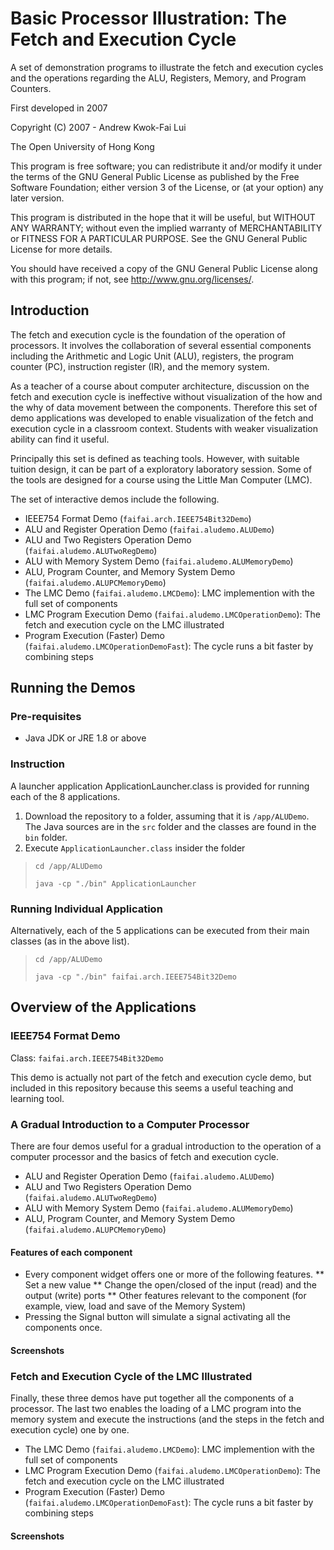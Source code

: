 # Basic Processor Illustration: The Fetch and Execution Cycle

A set of demonstration programs to illustrate the fetch and execution cycles and the operations regarding the ALU, Registers, Memory, and Program Counters.

First developed in 2007

Copyright (C) 2007 - Andrew Kwok-Fai Lui

The Open University of Hong Kong

This program is free software; you can redistribute it and/or modify it under the terms of the GNU General Public License as published by the Free Software Foundation; either version 3 of the License, or (at your option) any later version.

This program is distributed in the hope that it will be useful, but WITHOUT ANY WARRANTY; without even the implied warranty of MERCHANTABILITY or FITNESS FOR A PARTICULAR PURPOSE. See the GNU General Public License for more details.

You should have received a copy of the GNU General Public License along with this program; if not, see http://www.gnu.org/licenses/.
 
## Introduction

The fetch and execution cycle is the foundation of the operation of processors. It involves the collaboration of several essential components including the Arithmetic and Logic Unit (ALU), registers, the program counter (PC), instruction register (IR), and the memory system. 

As a teacher of a course about computer architecture, discussion on the fetch and execution cycle is ineffective without visualization of the how and the why of data movement between the components. Therefore this set of demo applications was developed to enable visualization of the fetch and execution cycle in a classroom context. Students with weaker visualization ability can find it useful.

Principally this set is defined as teaching tools. However, with suitable tuition design, it can be part of a exploratory laboratory session.  Some of the tools are designed for a course using the Little Man Computer (LMC).

The set of interactive demos include the following.
* IEEE754 Format Demo (`faifai.arch.IEEE754Bit32Demo`)
* ALU and Register Operation Demo (`faifai.aludemo.ALUDemo`)
* ALU and Two Registers Operation Demo (`faifai.aludemo.ALUTwoRegDemo`)
* ALU with Memory System Demo (`faifai.aludemo.ALUMemoryDemo`)
* ALU, Program Counter, and Memory System Demo (`faifai.aludemo.ALUPCMemoryDemo`)
* The LMC Demo (`faifai.aludemo.LMCDemo`): LMC implemention with the full set of components
* LMC Program Execution Demo (`faifai.aludemo.LMCOperationDemo`): The fetch and execution cycle on the LMC illustrated
* Program Execution (Faster) Demo (`faifai.aludemo.LMCOperationDemoFast`): The cycle runs a bit faster by combining steps

## Running the Demos
### Pre-requisites
* Java JDK or JRE 1.8 or above

### Instruction
A launcher application ApplicationLauncher.class is provided for running each of the 8 applications.

1. Download the repository to a folder, assuming that it is `/app/ALUDemo`. The Java sources are in the `src` folder and the classes are found in the `bin` folder.
2. Execute `ApplicationLauncher.class` insider the folder

> `cd /app/ALUDemo`
> 
> `java -cp "./bin" ApplicationLauncher`

### Running Individual Application

Alternatively, each of the 5 applications can be executed from their main classes (as in the above list).

> `cd /app/ALUDemo`
> 
> `java -cp "./bin" faifai.arch.IEEE754Bit32Demo`

## Overview of the Applications

### IEEE754 Format Demo 
Class: `faifai.arch.IEEE754Bit32Demo`

This demo is actually not part of the fetch and execution cycle demo, but included in this repository because this seems a useful teaching and learning tool.



### A Gradual Introduction to a Computer Processor
There are four demos useful for a gradual introduction to the operation of a computer processor and the basics of fetch and execution cycle.
* ALU and Register Operation Demo (`faifai.aludemo.ALUDemo`)
* ALU and Two Registers Operation Demo (`faifai.aludemo.ALUTwoRegDemo`)
* ALU with Memory System Demo (`faifai.aludemo.ALUMemoryDemo`)
* ALU, Program Counter, and Memory System Demo (`faifai.aludemo.ALUPCMemoryDemo`)

#### Features of each component
* Every component widget offers one or more of the following features.
** Set a new value
** Change the open/closed of the input (read) and the output (write) ports
** Other features relevant to the component (for example, view, load and save of the Memory System)
* Pressing the Signal button will simulate a signal activating all the components once. 

#### Screenshots

### Fetch and Execution Cycle of the LMC Illustrated
Finally, these three demos have put together all the components of a processor. The last two enables the loading of a LMC program into the memory system and execute the instructions (and the steps in the fetch and execution cycle) one by one.
* The LMC Demo (`faifai.aludemo.LMCDemo`): LMC implemention with the full set of components
* LMC Program Execution Demo (`faifai.aludemo.LMCOperationDemo`): The fetch and execution cycle on the LMC illustrated
* Program Execution (Faster) Demo (`faifai.aludemo.LMCOperationDemoFast`): The cycle runs a bit faster by combining steps


#### Screenshots